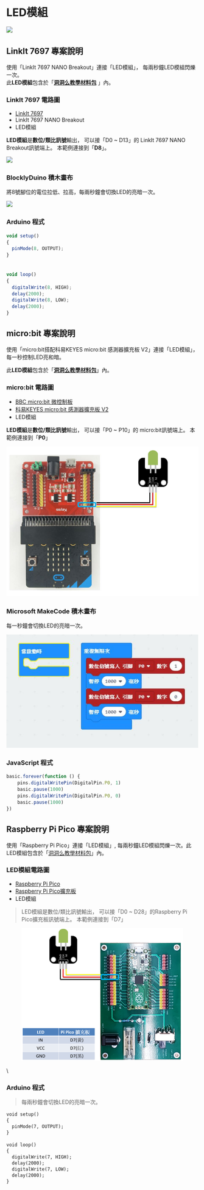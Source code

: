 # LED模組

![](../../.gitbook/assets/linkit7697\_led\_00.png)

## LinkIt 7697 專案說明

使用「LinkIt 7697 NANO Breakout」連接「LED模組」， 每兩秒鐘LED模組閃爍一次。\
此**LED模組**包含於「[**洞洞么教學材料包**](https://www.robotkingdom.com.tw/product/rk-education-kit-001/) 」內。

### LinkIt 7697 電路圖

* [LinkIt 7697](https://www.robotkingdom.com.tw/product/linkit-7697/)
* LinkIt 7697 NANO Breakout
* LED模組

**LED模組**是**數位/類比訊號**輸出， 可以接「D0 \~ D13」的 LinkIt 7697 NANO Breakout訊號端上。 本範例連接到「**D8**」。

![](../../.gitbook/assets/linkit7697\_led\_01.png)

### BlocklyDuino 積木畫布

將8號腳位的電位拉低、拉高，每兩秒鐘會切換LED的亮暗一次。

![](../../.gitbook/assets/linkit7697\_led\_02.png)

### Arduino 程式

```javascript
void setup()
{
  pinMode(8, OUTPUT);
}


void loop()
{
  digitalWrite(8, HIGH);
  delay(2000);
  digitalWrite(8, LOW);
  delay(2000);
}
```

## micro:bit 專案說明

使用「micro:bit搭配科易KEYES micro:bit 感測器擴充板 V2」連接「LED模組」，每一秒控制LED亮和暗。

此**LED模組**包含於「[**洞洞么教學材料包**](https://www.robotkingdom.com.tw/product/rk-education-kit-001/)」內。

### micro:bit 電路圖

* [BBC micro:bit 微控制板
  ](https://www.robotkingdom.com.tw/product/bbc-microbit-1/)
* [科易KEYES micro:bit 感測器擴充板 V2
  ](https://www.robotkingdom.com.tw/product/keyes-microbit-sensor-breakout-v2/)
* LED模組

**LED模組**是**數位/類比訊號**輸出， 可以接「P0 \~ P10」的 micro:bit訊號端上。 本範例連接到「**P0**」

![](<../../.gitbook/assets/0 (3) (1).jpeg>)

### Microsoft MakeCode 積木畫布

每一秒鐘會切換LED的亮暗一次。

![](<../../.gitbook/assets/1 (2).jpeg>)

### &#x20;JavaScript 程式

```javascript
basic.forever(function () {
    pins.digitalWritePin(DigitalPin.P0, 1)
    basic.pause(1000)
    pins.digitalWritePin(DigitalPin.P0, 0)
    basic.pause(1000)
})
```





## Raspberry Pi Pico 專案說明

使用「Raspberry Pi Pico」連接「LED模組」, 每兩秒鐘LED模組閃爍一次。此 LED模組包含於「[洞洞么教學材料包](https://robotkingdom.com.tw/product/rk-education-kit-001/)」內。



### **LED模組電路圖**

* [Raspberry Pi Pico](https://robotkingdom.com.tw/product/raspberry-pi-pico/)[
  ](https://www.robotkingdom.com.tw/product/bbc-microbit-1/)
* [Raspberry Pi Pico擴充板](https://robotkingdom.com.tw/product/pipico-education-kit-001/)[
  ](https://www.robotkingdom.com.tw/product/keyes-microbit-sensor-breakout-v2/)
* LED模組

> LED模組是數位/類比訊號輸出，  可以接「D0 \~ D28」的Raspberry Pi Pico擴充板訊號端上。  本範例連接到「D7」

&#x20;

<figure><img src="../../.gitbook/assets/image (2) (1).png" alt=""><figcaption></figcaption></figure>

\


### Arduino 程式

> 每兩秒鐘會切換LED的亮暗一次。

```arduino
void setup()
{
  pinMode(7, OUTPUT);
}

void loop()
{
  digitalWrite(7, HIGH);
  delay(2000);
  digitalWrite(7, LOW);
  delay(2000);
}
```



